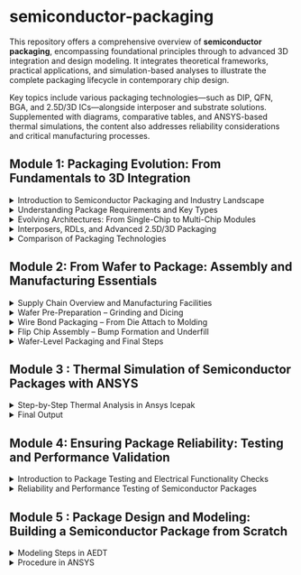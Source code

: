 # semiconductor-packaging

This repository offers a comprehensive overview of **semiconductor packaging**, encompassing foundational principles through to advanced 3D integration and design modeling. It integrates theoretical frameworks, practical applications, and simulation-based analyses to illustrate the complete packaging lifecycle in contemporary chip design.

Key topics include various packaging technologies—such as DIP, QFN, BGA, and 2.5D/3D ICs—alongside interposer and substrate solutions. Supplemented with diagrams, comparative tables, and ANSYS-based thermal simulations, the content also addresses reliability considerations and critical manufacturing processes.


<summary><h2>Module 1: Packaging Evolution: From Fundamentals to 3D Integration </h2></summary>

<details>
<summary>Introduction to Semiconductor Packaging and Industry Landscape</summary>

### Importance of Semiconductor Packaging

Semiconductor packaging is essential for transitioning a fragile silicon die from a cleanroom environment into real-world electronic systems. Dies produced by foundries like **TSMC, Intel, Samsung**, or **SK Hynix** require protection from corrosion, moisture, and mechanical stress.

#### 🛡️ Core Functions:
1. **Protection** of the die and its circuitry  
2. **Electrical connectivity** to logic boards and system components

A widely used format, such as the **Ball Grid Array (BGA)**, encloses the die in a protective mold and connects it to a substrate via wire bonds, enabling PCB integration.

![image](/images/Screenshot%20(22).png)

#### 🧠 Real-World Example:
In devices like the **iPhone 15**, packaged chips from companies like **Broadcom**, **STMicroelectronics**, **TI**, and **SK Hynix** are integrated on a compact logic board—underscoring the critical role of packaging in system integration.

---

### 🏭 The Semiconductor Value Chain

The industry comprises multiple players with specialized roles:

- **Fabless Companies**: Focus on IC design (e.g., Apple, AMD, Qualcomm)  
- **Foundries**: Fabricate silicon wafers (e.g., TSMC, GlobalFoundries)  
- **OSATs**: Handle packaging and testing (e.g., ASE, Amkor, JCET)  
- **IDMs**: Integrated firms managing design through manufacturing (e.g., Intel, Samsung)

#### 🔁 Workflow:
**Design → Wafer Fabrication → Package & Test → System Assembly**


![image](/images/Screenshot%20(23).png)

</details>

<details>
<summary>Understanding Package Requirements and Key Types</summary>

### 📌 Product Design Considerations

In SoC and board design, selecting an optimal package ensures performance, reliability, and integration. Packaging serves as a structural and functional bridge between the die and the board.

![image](/images/Screenshot%20(25).png)

#### 🔍 Key Selection Criteria:
- **Application-specific** needs (logic, memory, power)  
- **I/O Pin Count**  
- **Thermal Dissipation**  
- **Cost constraints**  
- **Reliability** under stress  
- **Form Factor** and size limits

---

### 🧱 Package Structure Overview

A standard IC package consists of:

- **Die**: The semiconductor core  
- **Carrier**: Routes signals between die and board  
- **PCB**: Final mounting platform  
- **Mold Compound**: Environmental protection

Mounting Types:
- **Through-hole**: e.g., DIP, PGA  
- **Surface-mount (SMT)**: e.g., QFP, QFN, CSP

![image](/images/Screenshot%20(27).png)

---

### 📦 Common Package Categories

- **Through-hole**: DIP, TO, PGA  
- **SMT**: QFN, PBGA, LGA, CSP  
- **Advanced**: MCM (Intel Broadwell), CoWoS (Nvidia H100)

</details>

<details>
<summary>Evolving Architectures: From Single-Chip to Multi-Chip Modules</summary>

### 📦 SoC Packaging Anatomy

Packaging not only safeguards the die but ensures electrical, thermal, and mechanical functionality in SoC systems.

#### 🔹 Leadframe-Based Packages
- **DIP**: Traditional, with wirebonds and external leads  
- **QFN**: Compact with exposed thermal pads  
- **Leadframe CSP & QFP**: Scaled for density and SMT

#### 🔹 Laminate-Based Packages
- **PBGA**: Wirebonded to laminated substrates  
- **Flip Chip PBGA**: Superior signal and thermal performance  
- **LGA, FC-CSP**: Common in modern devices

#### 🔹 Advanced Substrates
- **2D**: Dies placed side-by-side  
- **2.1D**: Adds RDL for better routing  
- **2.3D**: Uses organic interposers  
- **2.5D**: Silicon interposer for high-speed interconnects (e.g., CoWoS)

##### 📌 CoWoS in Practice
Combines HBM and logic SoC on a silicon interposer, used in AI and HPC platforms.

![image](/images/Screenshot%20(28).png)

</details>

<details>
<summary>Interposers, RDLs, and Advanced 2.5D/3D Packaging</summary>

### 📘 Package Architecture & Classification

Modern packages serve single-chip and multi-die systems using complex substrates and interposers.

#### 🏗️ Stack Overview
1. **Semiconductors**: SoCs or chiplets  
2. **Carrier Substrate**: Interface using interposers or thin-film  
3. **PCB**: Final system-level integration

#### 🔀 Multichip Approaches
- **Thin-Film** for compact integration  
- **TSV-less Interposers** for moderate complexity  
- **Passive/Active TSV Interposers** for vertical, high-density interconnects

#### 📦 Integration Levels
- **PBGA**: Single-die  
- **fcCSP**: Flip-chip variant  
- **2D/2.1D**: RDL-enhanced multichip  
- **2.3D–2.5D**: Interposer-enabled  
- **3D**: Full stacking with TSVs

#### 🔧 Example Applications
- **2.5D AI accelerators** with HBM  
- **fcCSP for mobile/IoT**  
- **3D packaging for datacenters and HPC**

![image](/images/Screenshot%20(29).png)

_Source: [Semiconductor Advanced Packaging by John H. Lau](https://www.amazon.com/Semiconductor-Advanced-Packaging-John-Lau/dp/1119869919)_

</details>

<details>
<summary>Comparison of Packaging Technologies</summary>

### 📦 IC Package Comparison

| **Type** | **Advantages** | **Limitations** | **Applications** |
|----------|----------------|------------------|------------------|
| **DIP** | Inexpensive, robust | Bulky, low pin count | Legacy systems |
| **QFN** | Compact, thermally efficient | Limited I/O | Mobile, telecom |
| **LGA** | High density | Fragile, tough to repair | ASICs, controllers |
| **BGA** | Excellent performance | Complex rework | High-end ICs |
| **fcCSP** | Small, cost-effective | Solder challenges | Wearables, smartphones |
| **2.1D** | Efficient integration | Longer routing | RF, datacenters |
| **2.3D** | High I/O, low cost | RDL durability | AI, HPC |
| **2.5D/3D** | High bandwidth, low latency | Expensive | Advanced compute, AI |

</details>


<summary><h2> Module 2: From Wafer to Package: Assembly and Manufacturing Essentials</h2></summary>

<details>
<summary>Supply Chain Overview and Manufacturing Facilities  </summary>

## Semiconductor Packaging – Theoretical Overview

This section presents a structured view of the **semiconductor supply chain** and the inner workings of a **package manufacturing facility**, commonly referred to as ATMP (Assembly, Testing, Marking, and Packaging).

## 🔄 Semiconductor Supply Chain

The semiconductor supply chain is a multi-step process that transforms raw silicon into fully functional electronic products. Key stages include:

### 1. 🎨 **Design House**
- **Inputs**: EDA tools, Foundry PDKs  
- **Outputs**: IC design files (e.g., GDSII), test programs  
- **Task**: Digital chip design using industry-standard software

### 2. 🧪 **Wafer Fabrication**
- **Inputs**: Silicon wafers, equipment, gases, chemicals  
- **Output**: IC-fabricated wafers  
- **Task**: Fabrication of circuits using photolithography and related techniques

### 3. 📦 **Package Assembly & Test (ATMP)**
- **Inputs**: Substrates, materials, tools  
- **Output**: Packaged ICs (e.g., Apple A15)  
- **Task**: Dicing, die attach, wire/flip-chip bonding, encapsulation, and testing

### 4. 🔧 **Board Assembly & Test**
- **Inputs**: PCBs and packaging components  
- **Output**: Assembled boards with ICs  
- **Task**: Surface-mount integration and board-level validation

### 5. 📱 **System Assembly**
- **Inputs**: Electronic components  
- **Output**: Final end-product (e.g., iPhone)  
- **Task**: Product-level integration and verification

![image](/images/Screenshot%20(33).png)


---
## 🏭 Inside a Package Manufacturing Facility (ATMP)

ATMP encompasses four core operations: **Assembly**, **Testing**, **Marking**, and **Packaging**.

### 🏢 Facility Types
- **OSAT Providers**: ASE, Amkor, TATA  
- **In-House Facilities**: Intel, TSMC, Micron, Samsung

### 🧱 Facility Layout

#### 🔹 Material Preparation
- Staging of raw materials for production

#### 🔹 Processing Zone (Cleanroom ISO Class 6 & 7)
- Die bonding  
- Wire/Flip-chip bonding  
- Encapsulation  
- RDL formation

#### 🔹 Testing Zone
- Electrical characterization  
- Burn-in and reliability testing

#### 🔹 Warehouse & Utilities
- Packaged IC storage and infrastructure support

![image](/images/Screenshot%20(34).png)

</details>

<details>
<summary>Wafer Pre-Preparation – Grinding and Dicing </summary>

### Wafer Preparation in the Cleanroom

The wafer preparation process, performed in an **ISO Class 7 cleanroom**, ensures wafer integrity during handling and processing.

#### 🔄 Process Flow

1. **Incoming Wafer Carrier** – Protective handling for contamination control  
2. **Inspection** – Visual and optical checks  
3. **Front-Side Tape Lamination** – Protection for grinding and dicing  
4. **Backside Grinding** – Thickness reduction for thermal/mechanical performance  
5. **Tape Frame Mounting** – Stabilizes dies using adhesive ring frame  
6. **Two-Step Dicing** –  
   - **Laser Grooving**: Weakens scribe lines  
   - **Blade Dicing**: Separates dies with high precision

![image](/images/Screenshot%20(35).png)

</details>

<details>
<summary>Wire Bond Packaging – From Die Attach to Molding</summary>

### 🛠️ Cleanroom Activities: Wire Bond Packaging

This section details the process flow for **wire bond packaging**, a widely used technique in semiconductor assembly.

#### ⚙️ Process Steps

1. **Die Attach** – Epoxy dispensing, chip pick and place  
2. **Curing** – Heat to secure epoxy bond  
3. **Wire Bonding** –  
   - Ball bond (EFO spark), wire loop, and crescent bond  
4. **Transfer Molding** – Encapsulation using resin  
5. **Laser Marking** – Engraving identification  
6. **Singulation** – Precision dicing of molded units

<img src="images/Screenshot (38).png" alt="Wire Bond Packaging" width="600"/>

</details>

<details>
<summary>Flip Chip Assembly – Bump Formation and Underfill</summary>

### 📦 Cleanroom Process: Flip Chip Packaging

Flip chip packaging enhances electrical performance and I/O density by mounting the die face-down on the substrate.

#### 🔩 Process Steps

1. **Bump Formation** – Solder bump deposition and reflow  
2. **Chip Flip and Placement** – Alignment with flux  
3. **Reflow** – Forms die-substrate solder joints  
4. **Flux Cleansing** – Solvent spray to prevent corrosion  
5. **Underfill Application and Cure** – Mechanical and thermal enhancement  
6. **Molding and Marking** – Encapsulation and traceability  
7. **Ball Mounting and Final Reflow** – External connections formed

<img src="images/Screenshot (39).png" alt="Flip Chip Process" width="600"/>

</details>

<details>
<summary>Wafer-Level Packaging and Final Steps</summary>

### 🧩 Wafer-Level Packaging (WLP)

WLP enables IC packaging directly on the wafer, offering reduced size and cost benefits.

#### 🔁 Reconstitution Workflow

1. **Die Placement** – Good dies placed on temporary carrier  
2. **Molding** – Formation of reconstituted wafer  
3. **Carrier Release** – Final molded structure

#### 🔧 RDL Steps

1. **Dielectric & Metal Coating**  
2. **RDL Patterning**  
3. **Solder Ball Attachment**  
4. **Laser Marking & Singulation**

<img src="images/Screenshot (43).png" alt="Wafer Level Packaging" width="600"/>

</details>


<summary> <h2> Module 3 : Thermal Simulation of Semiconductor Packages with ANSYS </h2> </summary>


<details>
<summary> Step-by-Step Thermal Analysis in Ansys Icepak </summary>

### Ansys Icepak Lab – Initial Setup & Flipchip BGA Package Creation

This lab guide provides a detailed walkthrough for setting up a thermal simulation in **Ansys Icepak**, focused on a **Flipchip BGA package**. The simulation is conducted for a **1 W power input** to evaluate thermal performance.

---

### Step-by-Step Thermal Analysis Procedure

#### Step 1: Insert Icepak Design
- Launch **Ansys Workbench**
- Go to `Project` → `Insert Icepak Design`

---

#### Step 2: Open Icepak Layout
- Click the **Icepak** tab to access the layout environment

---

#### Step 3: Create a Flipchip BGA Package
- Navigate to `Icepak` → `Toolkit` → `Geometry` → `Packages` → `Flipchip_BGA`
- In the configuration window, set:
  - **xLength**: 15 mm
  - **yLength**: 15 mm
  - **Package Thickness**: 3 mm
  - **Model Type**: Detailed
  - **Symmetry**: Full
- Click **OK** to generate and visualize the model

---

#### Step 4: Review the Model Structure
- Expand the **Solids** section in the **Model Tree** to inspect:
  - `Substrate`
  - `Die`
  - `Underfill`, and others

---

####  Step 5: Assign Thermal Power
- Go to `Project Manager` → `Thermal`
- Set **Power** input to `1 W` → Click **OK**

---

####  Step 6: Define Thermal Sources
- In **Solids**, select `Flipchip-BGA1_substrate`
  - Right-click → `Assign Thermal` → `Source`
  - Set **Thermal Condition** to `Ambient Temperature` → Click **OK**
- Remove unnecessary elements (e.g., `Flipchip_BGA_trace1` under Thermal)

---

#### Step 7: Assign Temperature Monitors
- In `Solids`, assign temperature monitors to:
  - `Substrate`
  - `Die`
  - `Underfill`

---

#### Step 8: Generate Mesh
- Navigate to the **Mesh** tab
- Go to `Simulation` → `Generate Mesh`
- Save the file when prompted

---

#### Step 9: Verify Mesh Quality
- In **Mesh Visualization**, use `Quality` tools to check:
  - Face Alignment
  - Skewness
  - Volume parameters

---

#### Step 10: Validate Setup
- Click `Validate` from the main toolbar
- Ensure all configuration checks return green status

---

#### Step 11: Run Simulation & Plot Results
- Click `Analyze All` from the top menu
- Select `Flipchip BGA` package
- Go to `Plot Field` → `Temperature` → `Temperature`

##### Output Configuration:
- Enable:
  - `Specify Name`
  - `Specify Folder`
  - `Plot on Surface Only`
- Under **Surface Smoothing**, select **Gaussian Smoothing**
- Confirm with **OK**, then click **Done**

---
</details>

<details>
<summary> Final Output </summary>

The thermal simulation for the **Flipchip BGA package** at **1 W input** completes successfully, with temperature field visualization.

---

### 📸 Simulation Screenshots

<table>
  <tr>
    <td><img src="images/1_Lab/Screenshot (52).png" /></td>
    <td><img src="images/1_Lab/Screenshot (53).png" /></td>

  </tr>
  <tr>
    <td><img src="images/1_Lab/Screenshot (55).png" /></td>
    <td><img src="images/1_Lab/Screenshot (56).png" /></td>

  </tr>
  <tr>
    <td><img src="images/1_Lab/Screenshot (58).png" /></td>
    <td><img src="images/1_Lab/Screenshot (59).png" /></td>

  </tr>
  <tr>
    <td><img src="images/1_Lab/Screenshot (62).png" /></td>
    <td><img src="images/1_Lab/Screenshot (63).png" /></td>

  </tr>
  <tr>
    <td><img src="images/1_Lab/Screenshot (65).png" /></td>
    <td><img src="images/1_Lab/Screenshot (66).png" /></td>

  </tr>
  <tr>
    <td><img src="images/1_Lab/Screenshot (68).png" /></td>
    <td><img src="images/1_Lab/Screenshot (69).png" /></td>

  </tr>
  <tr>
    <td><img src="images/1_Lab/Screenshot (72).png" /></td>
    <td><img src="images/1_Lab/Screenshot (73).png" /></td>

  </tr>
  <tr>
    <td><img src="images/1_Lab/Screenshot (75).png" /></td>
    <td><img src="images/1_Lab/Screenshot (76).png" /></td>

  </tr>
  <tr>
    <td><img src="images/1_Lab/Screenshot (78).png" /></td>
    <td><img src="images/1_Lab/Screenshot (79).png" /></td>

  </tr>
  <tr>
    <td><img src="images/1_Lab/Screenshot (82).png" /></td>
    <td><img src="images/1_Lab/Screenshot (83).png" /></td>

  </tr>
  <tr>
    <td><img src="images/1_Lab/Screenshot (85).png" /></td>
    <td><img src="images/1_Lab/Screenshot (86).png" /></td>

  </tr>
  <tr>
    <td><img src="images/1_Lab/Screenshot (88).png" /></td>
    <td><img src="images/1_Lab/Screenshot (89).png" /></td>
 
  </tr>
  <tr>
    <td><img src="images/1_Lab/Screenshot (92).png" /></td>
    <td><img src="images/1_Lab/Screenshot (93).png" /></td>

  </tr>
  <tr>
    <td><img src="images/1_Lab/Screenshot (95).png" /></td>
    <td><img src="images/1_Lab/Screenshot (96).png" /></td>

  </tr>
  <tr>
    <td><img src="images/1_Lab/Screenshot (98).png" /></td>
    <td><img src="images/1_Lab/Screenshot (99).png" /></td>

  </tr>
  <tr>
    <td><img src="images/1_Lab/Screenshot (100).png" /></td>
    <td><img src="images/1_Lab/Screenshot (101).png" /></td>

  </tr>
  <tr>
    <td><img src="images/1_Lab/Screenshot (105).png" /></td>
    <td><img src="images/1_Lab/Screenshot (106).png" /></td>

  </tr>
  
</table>
</details>


<summary><h2> Module 4: Ensuring Package Reliability: Testing and Performance Validation</h2></summary>

<details>
<summary>Introduction to Package Testing and Electrical Functionality Checks</summary>

### Overview: Semiconductor Testing Across Manufacturing Stages

Comprehensive testing of semiconductor devices is essential to ensure performance, functionality, and long-term reliability. Testing is performed at multiple stages during manufacturing, including both the **Foundry** and **OSAT (Outsourced Semiconductor Assembly and Test)** phases.

---

###  Foundry-Level Testing

1. **Front-End Manufacturing**
   - Involves fabrication of integrated circuits on silicon wafers.
   - Emphasizes **process development** for high yield and quality assurance.

2. **Wafer Probe Test**
   - Electrical tests conducted on individual dies pre-dicing.
   - Identifies and marks non-functional dies.

3. **Wafer Sorting**
   - Functional dies are sorted for packaging; defective ones are discarded.

---

### OSAT-Level Testing

1. **Package Manufacturing**
   - Involves die bonding, wire or flip-chip bonding, and encapsulation.
   - Continued **process development** enhances packaging quality.

<img src="images/Screenshot (46).png"/>

2. **Package Testing**
   - Conducted in ISO Class 6/7 cleanroom conditions.
   - Includes:
     - **AOST (Assembly Open and Short Test)** – Detects shorts/opens
     - **Burn-in Testing** – Applies electrical and thermal stress
     - **Final Testing** – Verifies functionality across temperature extremes

<img src="images/Screenshot (47).png"/>

---

### 🧪 AOST: Assembly Open and Short Test

**Purpose**: Rapid identification of electrical opens or shorts in packaged devices.

- Performed post **Trim & Form** or **Singulation**
- Combines electrical testing with visual inspection (e.g., missing leads, damaged balls)
- Utilizes **Product Grade Sort (PGSRT)** to classify:
  - Best (1), Better (2, 3), Scrap (4)

**Common Defects**:
- Head on Pillow (HoP)
- Non-Wet Open (NWO)
- Bridging
- Die cracks
- Warpage (Concave/Convex)

<img src="images/Screenshot (48).png"/>

---

### 🧠 Summary

Testing at each manufacturing stage:
- Detects and eliminates defective units early
- Enhances product reliability and customer satisfaction
- Increases manufacturing yield and lowers failure rates

</details>

<details>
<summary>Reliability and Performance Testing of Semiconductor Packages</summary>

### IC Testing Procedures: Burn-in, Final Testing, and ATE Systems

This section details the core testing methodologies applied to packaged ICs, including **Burn-in**, **Final Electrical Testing**, and usage of **Automatic Test Equipment (ATE)**.

---

### Burn-in Testing

**Objective**: Identify latent defects under accelerated stress conditions (temperature, voltage, and power cycling).

- Targets early-life (infant mortality) failures
- Devices are mounted on **Burn-in boards** and subjected to oven heating
- Accelerated by high voltage and temperature
- Captures failure rates beyond the early wear-out phase

**Detected Failures**:
- Dielectric breakdown
- Metallization faults
- Electromigration

**Note**: Burn-in enhances reliability but may slightly reduce product lifespan.

<img src="images/Screenshot (49).png"/>

---

### ✅ Final Test

**Objective**: Validate the packaged IC under extreme temperature conditions as per datasheet specifications.

- Conducted with **temperature-controlled fixtures**
- Includes:
  - **Hot Test**: High-temperature electrical testing
  - **Cold Test**: Low-temperature electrical verification

**Example DUT**: LM741 Operational Amplifier (OPAMP)

<img src="images/Screenshot (50).png"/>

---

### Summary: ATE and Test Categories

**Automatic Test Equipment (ATE)** automates the electrical verification of packaged ICs through various test modes:

- **Parametric Tests**: Validate voltage/current performance
- **Functional Tests**: Ensure correct logical behavior
- **Speed Tests**: Determine maximum operating frequency

**Key Performance Indicators**:
- Yield
- Test time
- Test coverage

**Common ATE Tools**:
- In-Circuit Testers (ICT)
- Collaborative Robots (COBOT)
- Handler Units
- Teradyne Test Systems

<img src="images/Screenshot (51).png"/>

</details>



<summary> <h2> Module 5 : Package Design and Modeling: Building a Semiconductor Package from Scratch </h2> </summary>

<details>
<summary> Modeling Steps in AEDT </summary>

### Creating a Wire Bond Package Cross-Section in Ansys AEDT

This lab exercise guides the step-by-step construction of a semiconductor **wire bond package** using **Ansys Electronics Desktop (AEDT)**. The objective is to model the complete package cross-section, including the die, substrate, bonding wires, and mold compound.


#### 1. Start a New Project
- Launch **Ansys Electronics Desktop**
- Select **Q3D Layout Design** as the project type

#### 2. Create the Die
- Use **Modeler → Surface → Rectangle** to draw the die
- Set **thickness**: `0.2 mm`
- Rename the object to `die`
- Assign **material**: `Silicon`

#### 3. Create the Substrate
- Create another rectangle with dimensions: `5 mm x 5 mm`
- Apply a **thickness** of `-0.5 mm` to represent the substrate
- Rename as `substrate`
- Position the die on top using: `(x = -1, y = -1, z = -0.1)`

#### 4. Add Die Attach Layer
- Draw a rectangle of the same size as the die at the origin `(0, 0, 0)`
- Set **thickness**: `-0.1 mm`
- Assign **material**: `modified_epoxy` for thermal modeling

#### 5. Create the Die Pad
- Add a thin rectangle to represent the **die pad**
- Define **thickness**: `0.005 mm`

#### 6. Add Bond Pads
- Place bond pads on the die and substrate
- Assign **metallic materials** (e.g., gold or aluminum) to these pads

#### 7. Add Bond Wires
- Use the **Bondwire Tool** to create wire connections between die pads and substrate pads
- Select **gold wire** as the bonding material

#### 8. Add Mold Compound
- Create a rectangular enclosure around the die and wires
- Set **thickness**: `1.2 mm`
- Assign **material**: Epoxy mold compound for protection

</details>

<details>
<summary> Procedure in ANSYS</summary>

<table>
  <tr>
    <td><img src="images/2_Lab/Screenshot (109).png" /></td>
    <td><img src="images/2_Lab/Screenshot (110).png" /></td>

  </tr>
  <tr>
    <td><img src="images/2_Lab/Screenshot (112).png" /></td>
    <td><img src="images/2_Lab/Screenshot (113).png" /></td>

  </tr>
  <tr>
    <td><img src="images/2_Lab/Screenshot (115).png" /></td>
    <td><img src="images/2_Lab/Screenshot (116).png" /></td>

  </tr>
  <tr>
    <td><img src="images/2_Lab/Screenshot (118).png" /></td>
    <td><img src="images/2_Lab/Screenshot (119).png" /></td>

  </tr>
  <tr>
    <td><img src="images/2_Lab/Screenshot (121).png" /></td>
    <td><img src="images/2_Lab/Screenshot (122).png" /></td>

  </tr>
  <tr>
    <td><img src="images/2_Lab/Screenshot (124).png" /></td>
    <td><img src="images/2_Lab/Screenshot (125).png" /></td>

  </tr>
  <tr>
    <td><img src="images/2_Lab/Screenshot (127).png" /></td>
    <td><img src="images/2_Lab/Screenshot (128).png" /></td>

  </tr>
  <tr>
    <td><img src="images/2_Lab/Screenshot (130).png" /></td>
    <td><img src="images/2_Lab/Screenshot (131).png" /></td>

  </tr>
  <tr>
    <td><img src="images/2_Lab/Screenshot (133).png" /></td>
    <td><img src="images/2_Lab/Screenshot (134).png" /></td>

  </tr>
  <tr>
    <td><img src="images/2_Lab/Screenshot (136).png" ></td>
    <td><img src="images/2_Lab/Screenshot (137).png" /></td>

  </tr>
  <tr>
    <td><img src="images/2_Lab/Screenshot (139).png" /></td>
    <td><img src="images/2_Lab/Screenshot (140).png" /></td>

  <tr>
    <td><img src="images/2_Lab/Screenshot (142).png" /></td>
    <td><img src="images/2_Lab/Screenshot (143).png" /></td>

  </tr>
  <tr>
    <td><img src="images/2_Lab/Screenshot (145).png" /></td>
    <td><img src="images/2_Lab/Screenshot (146).png" /></td>

  </tr>
  <tr>
    <td><img src="images/2_Lab/Screenshot (148).png" /></td>
    <td><img src="images/2_Lab/Screenshot (149).png" /></td>

  </tr>
  <tr>
    <td><img src="images/2_Lab/Screenshot (151).png" /></td>
    <td><img src="images/2_Lab/Screenshot (152).png" /></td>

  </tr>
  <tr>
    <td><img src="images/2_Lab/Screenshot (154).png" /></td>
    <td><img src="images/2_Lab/Screenshot (155).png" /></td>

  </tr>
  <tr>
    <td><img src="images/2_Lab/Screenshot (157).png" /></td>
    <td><img src="images/2_Lab/Screenshot (158).png" /></td>

  </tr>
  <tr>
    <td><img src="images/2_Lab/Screenshot (161).png" /></td>
    <td><img src="images/2_Lab/Screenshot (162).png" /></td>

  </tr>
</table>

</details>
